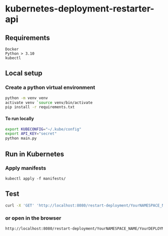 # kubernetes-deployment-restarter-api

## Requirements

    Docker
    Python > 3.10
    kubectl

## Local setup

### Create a python virtual environment

```bash
python -m venv venv
activate venv `source venv/bin/activate
pip install -r requirements.txt
```

#### To run locally

```bash
export KUBECONFIG="~/.kube/config"
export API_KEY="secret"
python main.py
```

## Run in Kubernetes


### Apply manifests

    kubectl apply -f manifests/

## Test

```bash
curl -X 'GET' 'http://localhost:8080/restart-deployment/YourNAMESPACE_NAME/YourDEPLOYMENT_NAME?api_key=YourAPIKEY'
```

### or open in the browser

```bash
http://localhost:8080/restart-deployment/YourNAMESPACE_NAME/YourDEPLOYMENT_NAME?api_key=YourAPIKEY
```

